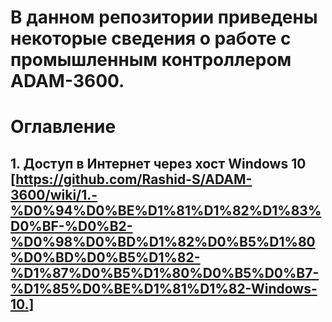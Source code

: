 # В данном репозитории приведены некоторые сведения о работе с промышленным контроллером ADAM-3600.

# Оглавление
## 1. Доступ в Интернет через хост Windows 10 [https://github.com/Rashid-S/ADAM-3600/wiki/1.-%D0%94%D0%BE%D1%81%D1%82%D1%83%D0%BF-%D0%B2-%D0%98%D0%BD%D1%82%D0%B5%D1%80%D0%BD%D0%B5%D1%82-%D1%87%D0%B5%D1%80%D0%B5%D0%B7-%D1%85%D0%BE%D1%81%D1%82-Windows-10.]
